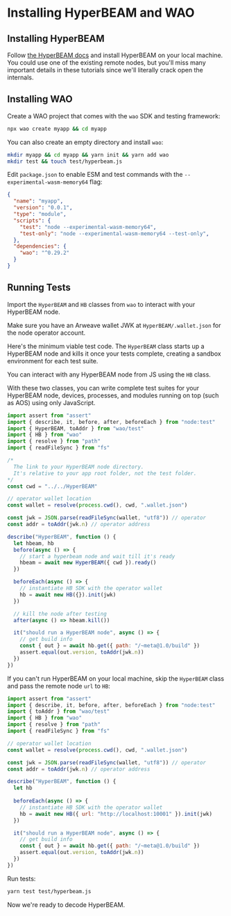 # Installing HyperBEAM and WAO

## Installing HyperBEAM

Follow [the HyperBEAM docs](https://hyperbeam.ar.io/run/running-a-hyperbeam-node.html) and install HyperBEAM on your local machine. You could use one of the existing remote nodes, but you'll miss many important details in these tutorials since we'll literally crack open the internals.

## Installing WAO

Create a WAO project that comes with the `wao` SDK and testing framework:

```bash
npx wao create myapp && cd myapp
```

You can also create an empty directory and install `wao`:

```bash
mkdir myapp && cd myapp && yarn init && yarn add wao
mkdir test && touch test/hyperbeam.js
```

Edit `package.json` to enable ESM and test commands with the `--experimental-wasm-memory64` flag:

```json
{
  "name": "myapp",
  "version": "0.0.1",
  "type": "module",
  "scripts": {
    "test": "node --experimental-wasm-memory64",
    "test-only": "node --experimental-wasm-memory64 --test-only",
  },
  "dependencies": {
    "wao": "^0.29.2"
  }
}
```

## Running Tests

Import the `HyperBEAM` and `HB` classes from `wao` to interact with your HyperBEAM node.

Make sure you have an Arweave wallet JWK at `HyperBEAM/.wallet.json` for the node operator account.

Here's the minimum viable test code. The `HyperBEAM` class starts up a HyperBEAM node and kills it once your tests complete, creating a sandbox environment for each test suite.

You can interact with any HyperBEAM node from JS using the `HB` class.

With these two classes, you can write complete test suites for your HyperBEAM node, devices, processes, and modules running on top (such as AOS) using only JavaScript.

```js
import assert from "assert"
import { describe, it, before, after, beforeEach } from "node:test"
import { HyperBEAM, toAddr } from "wao/test"
import { HB } from "wao"
import { resolve } from "path"
import { readFileSync } from "fs"

/*
  The link to your HyperBEAM node directory.
  It's relative to your app root folder, not the test folder.
*/
const cwd = "../../HyperBEAM"

// operator wallet location
const wallet = resolve(process.cwd(), cwd, ".wallet.json")

const jwk = JSON.parse(readFileSync(wallet, "utf8")) // operator
const addr = toAddr(jwk.n) // operator address

describe("HyperBEAM", function () {
  let hbeam, hb 
  before(async () => {
    // start a hyperbeam node and wait till it's ready
    hbeam = await new HyperBEAM({ cwd }).ready()
  })

  beforeEach(async () => {
    // instantiate HB SDK with the operator wallet
	hb = await new HB({}).init(jwk)
  })

  // kill the node after testing
  after(async () => hbeam.kill())

  it("should run a HyperBEAM node", async () => {
    // get build info
    const { out } = await hb.get({ path: "/~meta@1.0/build" })
    assert.equal(out.version, toAddr(jwk.n))
  })
})
```

If you can't run HyperBEAM on your local machine, skip the `HyperBEAM` class and pass the remote node `url` to `HB`:

```js
import assert from "assert"
import { describe, it, before, after, beforeEach } from "node:test"
import { toAddr } from "wao/test"
import { HB } from "wao"
import { resolve } from "path"
import { readFileSync } from "fs"

// operator wallet location
const wallet = resolve(process.cwd(), cwd, ".wallet.json")

const jwk = JSON.parse(readFileSync(wallet, "utf8")) // operator
const addr = toAddr(jwk.n) // operator address

describe("HyperBEAM", function () {
  let hb 
  
  beforeEach(async () => {
    // instantiate HB SDK with the operator wallet
	hb = await new HB({ url: "http://localhost:10001" }).init(jwk)
  })

  it("should run a HyperBEAM node", async () => {
    // get build info
    const { out } = await hb.get({ path: "/~meta@1.0/build" })
    assert.equal(out.version, toAddr(jwk.n))
  })
})
```

Run tests:

```bash
yarn test test/hyperbeam.js
```

Now we're ready to decode HyperBEAM.
